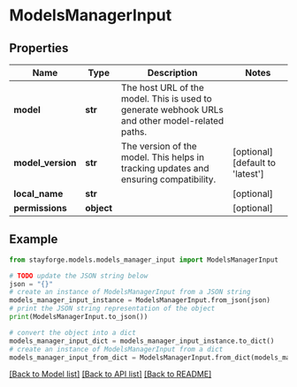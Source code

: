 # ModelsManagerInput


## Properties

Name | Type | Description | Notes
------------ | ------------- | ------------- | -------------
**model** | **str** | The host URL of the model. This is used to generate webhook URLs and other model-related paths. | 
**model_version** | **str** | The version of the model. This helps in tracking updates and ensuring compatibility. | [optional] [default to 'latest']
**local_name** | **str** |  | [optional] 
**permissions** | **object** |  | [optional] 

## Example

```python
from stayforge.models.models_manager_input import ModelsManagerInput

# TODO update the JSON string below
json = "{}"
# create an instance of ModelsManagerInput from a JSON string
models_manager_input_instance = ModelsManagerInput.from_json(json)
# print the JSON string representation of the object
print(ModelsManagerInput.to_json())

# convert the object into a dict
models_manager_input_dict = models_manager_input_instance.to_dict()
# create an instance of ModelsManagerInput from a dict
models_manager_input_from_dict = ModelsManagerInput.from_dict(models_manager_input_dict)
```
[[Back to Model list]](../README.md#documentation-for-models) [[Back to API list]](../README.md#documentation-for-api-endpoints) [[Back to README]](../README.md)


